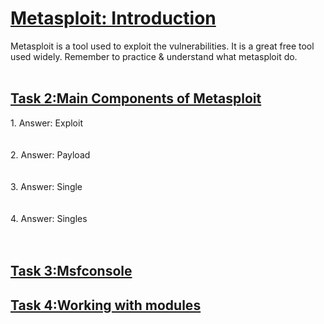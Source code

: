 <h1><ins>Metasploit: Introduction</ins></h1>
Metasploit is a tool used to exploit the vulnerabilities. It is a great free tool used widely. Remember to practice & understand what metasploit do. <br><br>
<h2><ins>Task 2:Main Components of Metasploit</ins></h2>
1. Answer: Exploit<br><br><br>
2. Answer: Payload<br><br><br>
3. Answer: Single<br><br><br>
4. Answer: Singles<br><br><br>

<h2><ins>Task 3:Msfconsole</ins></h2>
<h2><ins>Task 4:Working with modules</ins></h2>
